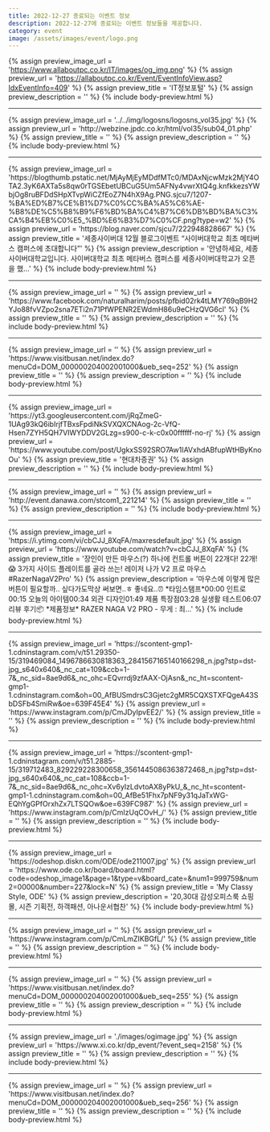 ```yaml
---
title: 2022-12-27 종료되는 이벤트 정보
description: 2022-12-27에 종료되는 이벤트 정보들을 제공합니다.
category: event
image: /assets/images/event/logo.png
---
```

{% assign preview_image_url = 'https://www.allaboutpc.co.kr/IT/images/og_img.png' %}
{% assign preview_url = 'https://allaboutpc.co.kr/Event/EventInfoView.asp?IdxEventInfo=409' %}
{% assign preview_title = 'IT정보포털' %}
{% assign preview_description = '' %}
{% include body-preview.html %}
<hr>{% assign preview_image_url = '../../img/logosns/logosns_vol35.jpg' %}
{% assign preview_url = 'http://webzine.jpdc.co.kr/html/vol35/sub04_01.php' %}
{% assign preview_title = '' %}
{% assign preview_description = '' %}
{% include body-preview.html %}
<hr>{% assign preview_image_url = 'https://blogthumb.pstatic.net/MjAyMjEyMDdfMTc0/MDAxNjcwMzk2MjY4OTA2.3yK6AXTa5s8qw0rTGSEbetUBCuG5Um5AFNy4vwrXtQ4g.knfkkezsYWbjOg8ruBFDdSHpXTvpWiCZfEoZ7N4hX9Ag.PNG.sjcu7/1207-%BA%ED%B7%CE%B1%D7%C0%CC%BA%A5%C6%AE-%B8%DE%C5%B8%B9%F6%BD%BA%C4%B7%C6%DB%BD%BA%C3%CA%B4%EB%C0%E5_%BD%E6%B3%D7%C0%CF.png?type=w2' %}
{% assign preview_url = 'https://blog.naver.com/sjcu7/222948828667' %}
{% assign preview_title = '세종사이버대 12월 블로그이벤트 &ldquo;사이버대학교 최초 메타버스 캠퍼스에 초대합니다&rdquo;' %}
{% assign preview_description = '안녕하세요, 세종사이버대학교입니다. 사이버대학교 최초 메타버스 캠퍼스를 세종사이버대학교가 오픈을 했...' %}
{% include body-preview.html %}
<hr>{% assign preview_image_url = '' %}
{% assign preview_url = 'https://www.facebook.com/naturalharim/posts/pfbid02rk4tLMY769qB9H2YJo88fvVZpo2sna7ETi2n71PfWPENR2EWdmH86u9eCHzQVG6cl' %}
{% assign preview_title = '' %}
{% assign preview_description = '' %}
{% include body-preview.html %}
<hr>{% assign preview_image_url = '' %}
{% assign preview_url = 'https://www.visitbusan.net/index.do?menuCd=DOM_000000204002001000&ueb_seq=252' %}
{% assign preview_title = '' %}
{% assign preview_description = '' %}
{% include body-preview.html %}
<hr>{% assign preview_image_url = 'https://yt3.googleusercontent.com/jRqZmeG-1UAg93kQ6ibIrjfTBxsFpdiNkSVXQXCNAog-2c-VfQ-Hsen7ZYH5QH7VIWYDDV2GLzg=s900-c-k-c0x00ffffff-no-rj' %}
{% assign preview_url = 'https://www.youtube.com/post/UgkxSS92SRO7Aw1IAVxhdABfupWtHByKnoOu' %}
{% assign preview_title = '현대차증권' %}
{% assign preview_description = '' %}
{% include body-preview.html %}
<hr>{% assign preview_image_url = '' %}
{% assign preview_url = 'http://event.danawa.com/stcom1_221214' %}
{% assign preview_title = '' %}
{% assign preview_description = '' %}
{% include body-preview.html %}
<hr>{% assign preview_image_url = 'https://i.ytimg.com/vi/cbCJJ_8XqFA/maxresdefault.jpg' %}
{% assign preview_url = 'https://www.youtube.com/watch?v=cbCJJ_8XqFA' %}
{% assign preview_title = '장인이 만든 마우스(?) 하나에 컨트롤 버튼이 22개다! 22개! 😱 3가지 사이드 플레이트를 골라 쓰는! 레이저 나가 V2 프로 마우스 #RazerNagaV2Pro' %}
{% assign preview_description = '마우스에 이렇게 많은 버튼이 필요할까.. 싶다가도막상 써보면..ㅎ 좋네요..⏰ *타임스탬프*00:00 인트로00:15 오늘의 아이템00:34 외관 디자인01:49 제품 특장점03:28 실생활 테스트06:07 리뷰 후기📦 *제품정보* RAZER NAGA V2 PRO - 무게 : 최...' %}
{% include body-preview.html %}
<hr>{% assign preview_image_url = 'https://scontent-gmp1-1.cdninstagram.com/v/t51.29350-15/319469084_1496786630818363_2841567165140166298_n.jpg?stp=dst-jpg_s640x640&amp;_nc_cat=109&amp;ccb=1-7&amp;_nc_sid=8ae9d6&amp;_nc_ohc=EQvrrdj9zfAAX-OjAsn&amp;_nc_ht=scontent-gmp1-1.cdninstagram.com&amp;oh=00_AfBUSmdrsC3Gjetc2gMR5CQXSTXFQgeA43SbDSFb4SmiRw&amp;oe=639F45E4' %}
{% assign preview_url = 'https://www.instagram.com/p/CmJDyIpvEE2/' %}
{% assign preview_title = '' %}
{% assign preview_description = '' %}
{% include body-preview.html %}
<hr>{% assign preview_image_url = 'https://scontent-gmp1-1.cdninstagram.com/v/t51.2885-15/319712483_829229228300658_3561445086363872468_n.jpg?stp=dst-jpg_s640x640&amp;_nc_cat=108&amp;ccb=1-7&amp;_nc_sid=8ae9d6&amp;_nc_ohc=Xv6yIzLdvtoAX8yPkU_&amp;_nc_ht=scontent-gmp1-1.cdninstagram.com&amp;oh=00_AfBe51Fhx7pNF9y31qJaTxWG-EQhYgGPfOrxhZx7LTSQOw&amp;oe=639FC987' %}
{% assign preview_url = 'https://www.instagram.com/p/CmIzUqCOvH_/' %}
{% assign preview_title = '' %}
{% assign preview_description = '' %}
{% include body-preview.html %}
<hr>{% assign preview_image_url = 'https://odeshop.diskn.com/ODE/ode211007.jpg' %}
{% assign preview_url = 'https://www.ode.co.kr/board/board.html?code=odeshop_image1&page=1&type=v&board_cate=&num1=999759&num2=00000&number=227&lock=N' %}
{% assign preview_title = 'My Classy Style, ODE' %}
{% assign preview_description = '20,30대 감성오피스룩 쇼핑몰, 시즌 기획전, 하객패션, 아나운서협찬' %}
{% include body-preview.html %}
<hr>{% assign preview_image_url = '' %}
{% assign preview_url = 'https://www.instagram.com/p/CmLmZIKBGfL/' %}
{% assign preview_title = '' %}
{% assign preview_description = '' %}
{% include body-preview.html %}
<hr>{% assign preview_image_url = '' %}
{% assign preview_url = 'https://www.visitbusan.net/index.do?menuCd=DOM_000000204002001000&ueb_seq=255' %}
{% assign preview_title = '' %}
{% assign preview_description = '' %}
{% include body-preview.html %}
<hr>{% assign preview_image_url = './images/ogimage.jpg' %}
{% assign preview_url = 'https://www.xi.co.kr/dp_event/?event_seq=2158' %}
{% assign preview_title = '' %}
{% assign preview_description = '' %}
{% include body-preview.html %}
<hr>{% assign preview_image_url = '' %}
{% assign preview_url = 'https://www.visitbusan.net/index.do?menuCd=DOM_000000204002001000&ueb_seq=256' %}
{% assign preview_title = '' %}
{% assign preview_description = '' %}
{% include body-preview.html %}